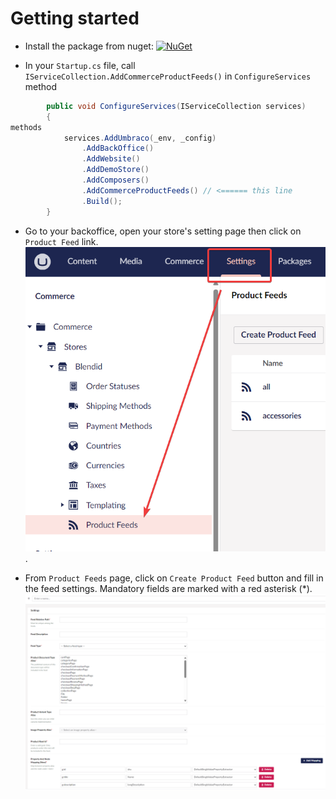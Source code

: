 # Getting started
- Install the package from nuget: [![NuGet](https://img.shields.io/nuget/v/Umbraco.Commerce.ProductFeeds.svg?style=modern&label=nuget)](https://www.nuget.org/packages/Umbraco.Commerce.ProductFeeds/) 

- In your `Startup.cs` file, call `IServiceCollection.AddCommerceProductFeeds()` in `ConfigureServices` method

```cs
        public void ConfigureServices(IServiceCollection services)
        {
methods
            services.AddUmbraco(_env, _config)
                .AddBackOffice()
                .AddWebsite()
                .AddDemoStore()
                .AddComposers()
                .AddCommerceProductFeeds() // <====== this line
                .Build();
        }
```
- Go to your backoffice, open your store's setting page then click on `Product Feed` link.
![product feed list page](./assets/product-feed-list-page.png).

- From `Product Feeds` page, click on `Create Product Feed` button and fill in the feed settings. Mandatory fields are marked with a red asterisk (*).
![feed setting page](./assets/feed-setting-page.png)